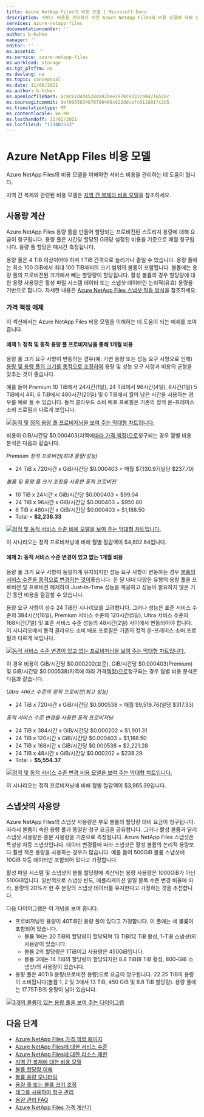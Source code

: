 ```yaml
---
title: Azure NetApp Files의 비용 모델 | Microsoft Docs
description: 서비스 비용을 관리하기 위한 Azure NetApp Files의 비용 모델에 대해 설명합니다.
services: azure-netapp-files
documentationcenter: ''
author: b-hchen
manager: ''
editor: ''
ms.assetid: ''
ms.service: azure-netapp-files
ms.workload: storage
ms.tgt_pltfrm: na
ms.devlang: na
ms.topic: conceptual
ms.date: 11/08/2021
ms.author: b-hchen
ms.openlocfilehash: 8c8c61d4d45284a92bee7970c9331ca94216518c
ms.sourcegitcommit: 9ef0965834870700468c822ddcafc011881fc2d5
ms.translationtype: MT
ms.contentlocale: ko-KR
ms.lasthandoff: 12/02/2021
ms.locfileid: "133487533"
---
```

# <a name="cost-model-for-azure-netapp-files"></a>Azure NetApp Files 비용 모델 

Azure NetApp Files의 비용 모델을 이해하면 서비스 비용을 관리하는 데 도움이 됩니다. 

지역 간 복제와 관련된 비용 모델은 [지역 간 복제의 비용 모델](cross-region-replication-introduction.md#cost-model-for-cross-region-replication)을 참조하세요.

## <a name="calculation-of-capacity-consumption"></a>사용량 계산

Azure NetApp Files 용량 풀을 만들어 할당되는 프로비전된 스토리지 용량에 대해 요금이 청구됩니다. 용량 풀은 시간당 할당된 GiB당 설정된 비용을 기준으로 매월 청구됩니다. 용량 풀 할당은 매시간 측정됩니다.  

용량 풀은 4 TiB 이상이어야 하며 1 TiB 간격으로 늘리거나 줄일 수 있습니다. 용량 풀에는 최소 100 GiB에서 최대 100 TiB까지의 크기 범위의 볼륨이 포함됩니다. 볼륨에는 용량 풀의 프로비전된 크기에서 빼는 할당량이 할당됩니다. 활성 볼륨의 경우 할당량에 대한 용량 사용량은 활성 파일 시스템 데이터 또는 스냅샷 데이터인 논리적(유효) 용량을 기반으로 합니다. 자세한 내용은 [Azure NetApp Files 스냅샷 작동 방식](snapshots-introduction.md)을 참조하세요. 

### <a name="pricing-examples"></a>가격 책정 예제

이 섹션에서는 Azure NetApp Files 비용 모델을 이해하는 데 도움이 되는 예제를 보여줍니다.

#### <a name="example-1-one-month-cost-with-static-versus-dynamic-capacity-pool-provisioning"></a>예제 1: 정적 및 동적 용량 풀 프로비저닝을 통해 1개월 비용 

용량 풀 크기 요구 사항이 변동하는 경우(예: 가변 용량 또는 성능 요구 사항으로 인해) [용량 및 용량 풀의 크기를 동적으로 조정하여](azure-netapp-files-resize-capacity-pools-or-volumes.md) 용량 및 성능 요구 사항과 비용의 균형을 맞추는 것이 좋습니다.

예를 들어 Premium 10 TiB에서 24시간(1일), 24 TiB에서 96시간(4일), 6시간(1일) 5 TiB에서 4회, 6 TiB에서 480시간(20일) 및 0 TiB에서 월의 남은 시간을 사용하는 경우를 예로 들 수 있습니다. 동적 클라우드 소비 배포 프로필은 기존의 정적 온-프레미스 소비 프로필과 다르게 보입니다. 

[![동적 및 정적 용량 풀 프로비저닝을 보여 주는 막대형 차트입니다. ](../media/azure-netapp-files/cost-model-example-one-capacity.png) ](../media/azure-netapp-files/cost-model-example-one-capacity.png#lightbox)

비용이 GiB/시간당 $0.000403(지역에[따라 가격 책정)으로](https://azure.microsoft.com/pricing/details/netapp/)청구되는 경우 월별 비용 분석은 다음과 같습니다.

*Premium 정적 프로비전(최대 용량/성능)*

* 24 TiB x 720시간 x GiB/시간당 $0.000403 = 매월 $7,130.97(일당 $237.70) 

*볼륨 및 용량 풀 크기 조정을 사용한 동적 프로비전* 

* 10 TiB x 24시간 x GiB/시간당 $0.000403 = $99.04
* 24 TiB x 96시간 x GiB/시간당 $0.000403 = $950.80
* 6 TiB x 480시간 x GiB/시간당 $0.000403 = $1,188.50
* Total = **$2,238.33**

[![정적 및 동적 서비스 수준 비용 모델을 보여 주는 막대형 차트입니다. ](../media/azure-netapp-files/cost-model-example-one-pricing.png) ](../media/azure-netapp-files/cost-model-example-one-pricing.png#lightbox)

이 시나리오는 정적 프로비저닝에 비해 월별 절감액이 $4,892.64입니다.

#### <a name="example-2-one-month-cost-with-and-without-dynamic-service-level-change"></a>예제 2: 동적 서비스 수준 변경이 있고 없는 1개월 비용

용량 풀 크기 요구 사항이 동일하게 유지되지만 성능 요구 사항이 변동하는 경우 [볼륨의 서비스 수준을 동적으로 변경하는 것이](dynamic-change-volume-service-level.md)좋습니다. 한 달 내내 다양한 유형의 용량 풀을 프로비전 및 프로비전 해제하여 Just-In-Time 성능을 제공하고 성능이 필요하지 않은 기간 동안 비용을 절감할 수 있습니다. 

용량 요구 사항이 상수 24 TiB인 시나리오를 고려합니다. 그러나 성능은 표준 서비스 수준의 384시간(16일), Premium 서비스 수준의 120시간(5일), Ultra 서비스 수준의 168시간(7일) 및 표준 서비스 수준 성능의 48시간(2일) 사이에서 변동되어야 합니다. 이 시나리오에서 동적 클라우드 소비 배포 프로필은 기존의 정적 온-프레미스 소비 프로필과 다르게 보입니다. 

[![동적 서비스 수준 변경이 있고 없는 프로비저닝을 보여 주는 막대형 차트입니다. ](../media/azure-netapp-files/cost-model-example-two-capacity.png) ](../media/azure-netapp-files/cost-model-example-two-capacity.png#lightbox)

이 경우 비용이 GiB/시간당 $0.000202(표준), GiB/시간당 $0.000403(Premium) 및 GiB/시간당 $0.000538(지역에 따라 가격[책정)으로](https://azure.microsoft.com/pricing/details/netapp/)청구되는 경우 월별 비용 분석은 다음과 같습니다. 

*Ultra 서비스 수준의 정적 프로비전(최고 성능)*

* 24 TiB x 720시간 x GiB/시간당 $0.000538 = 매월 $9,519.76(일당 $317.33) 
 
*동적 서비스 수준 변경을 사용한 동적 프로비저닝*

* 24 TiB x 384시간 x GiB/시간당 $0.000202 = $1,901.31  
* 24 TiB x 120시간 x GiB/시간당 $0.000403 = $1,188.50  
* 24 TiB x 168시간 x GiB/시간당 $0.000538 = $2,221.28  
* 24 TiB x 48시간 x GiB/시간당 $0.000202 = $238.29 
* Total = **$5,554.37** 

[![정적 및 동적 서비스 수준 변경 비용 모델을 보여 주는 막대형 차트입니다. ](../media/azure-netapp-files/cost-model-example-two-pricing.png) ](../media/azure-netapp-files/cost-model-example-two-pricing.png#lightbox)

이 시나리오는 정적 프로비저닝에 비해 월별 절감액이 $3,965.39입니다.

## <a name="capacity-consumption-of-snapshots"></a>스냅샷의 사용량 

Azure NetApp Files의 스냅샷 사용량은 부모 볼륨의 할당량 대비 요금이 청구됩니다.  따라서 볼륨이 속한 용량 풀과 동일한 청구 요금을 공유합니다.  그러나 활성 볼륨과 달리 스냅샷 사용량은 증분 사용량을 기준으로 측정됩니다.  Azure NetApp Files 스냅샷은 특성상 차등 스냅샷입니다. 데이터 변경률에 따라 스냅샷은 활성 볼륨의 논리적 용량보다 훨씬 적은 용량을 사용하는 경우가 많습니다. 예를 들어 500GiB 볼륨 스냅샷에 10GiB 차등 데이터만 포함되어 있다고 가정합니다. 

활성 파일 시스템 및 스냅샷의 볼륨 할당량에 계산되는 용량 사용량은 1000GiB가 아닌 510GiB입니다. 일반적으로 스냅샷 빈도, 애플리케이션 일일 블록 수준 변경 비율에 따라, 용량의 20%가 한 주 분량의 스냅샷 데이터를 유지한다고 가정하는 것을 추천합니다. 

다음 다이어그램은 이 개념을 보여 줍니다. 

* 프로비저닝된 용량이 40TiB인 용량 풀이 있다고 가정합니다. 이 풀에는 세 볼륨이 포함되어 있습니다.    
    * 볼륨 1에는 20 TiB의 할당량이 할당되며 13 TiB(12 TiB 활성, 1-TiB 스냅샷)의 사용량이 있습니다.
    * 볼륨 2의 할당량은 1TiB이고 사용량은 450GiB입니다.
    * 볼륨 3에는 14 TiB의 할당량이 할당되지만 8.8 TiB(8 TiB 활성, 800-GiB 스냅샷)의 사용량이 있습니다.   
* 용량 풀은 40TiB 용량(프로비전 용량)으로 요금이 청구됩니다. 22.25 TiB의 용량이 소비됩니다(볼륨 1, 2 및 3에서 13 TiB, 450 GiB 및 8.8 TiB 할당량). 용량 풀에는 17.75TiB의 용량이 남아 있습니다.   

[![3개의 볼륨이 있는 용량 풀을 ](../media/azure-netapp-files/azure-netapp-files-capacity-pool-with-three-vols.png) 보여 주는 다이어그램 ](../media/azure-netapp-files/azure-netapp-files-capacity-pool-with-three-vols.png#lightbox)

## <a name="next-steps"></a>다음 단계

* [Azure NetApp Files 가격 책정 페이지](https://azure.microsoft.com/pricing/details/storage/netapp/)
* [Azure NetApp Files에 대한 서비스 수준](azure-netapp-files-service-levels.md)
* [Azure NetApp Files에 대한 리소스 제한](azure-netapp-files-resource-limits.md)
* [지역 간 복제에 대한 비용 모델](cross-region-replication-introduction.md#cost-model-for-cross-region-replication)
* [볼륨 할당량 이해](volume-quota-introduction.md)
* [볼륨 용량 모니터링](monitor-volume-capacity.md)
* [용량 풀 또는 볼륨 크기 조정](azure-netapp-files-resize-capacity-pools-or-volumes.md)
* [태그를 사용하여 청구 관리](manage-billing-tags.md)
* [용량 관리 FAQ](faq-capacity-management.md)
* [Azure NetApp Files 가격 계산기](https://azure.microsoft.com/pricing/calculator/?service=netapp)
